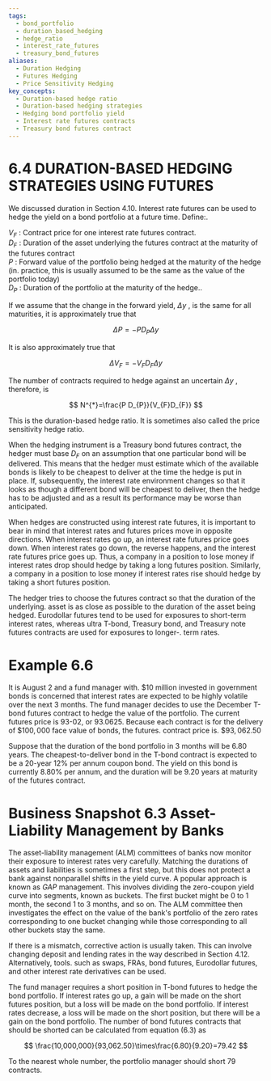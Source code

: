 ```yaml
---
tags:
  - bond_portfolio
  - duration_based_hedging
  - hedge_ratio
  - interest_rate_futures
  - treasury_bond_futures
aliases:
  - Duration Hedging
  - Futures Hedging
  - Price Sensitivity Hedging
key_concepts:
  - Duration-based hedge ratio
  - Duration-based hedging strategies
  - Hedging bond portfolio yield
  - Interest rate futures contracts
  - Treasury bond futures contract
---
```


# 6.4 DURATION-BASED HEDGING STRATEGIES USING FUTURES  

We discussed duration in Section 4.10. Interest rate futures can be used to hedge the yield on a bond portfolio at a future time. Define:.  

$V_{F}$ : Contract price for one interest rate futures contract.   
$D_{F}$ : Duration of the asset underlying the futures contract at the maturity of the futures contract   
$P$ : Forward value of the portfolio being hedged at the maturity of the hedge (in. practice, this is usually assumed to be the same as the value of the portfolio today)   
$D_{P}$ : Duration of the portfolio at the maturity of the hedge..  

If we assume that the change in the forward yield, $\Delta y$ , is the same for all maturities, it is approximately true that  

$$
\Delta P=-P D_{P}\Delta y
$$  

It is also approximately true that  

$$
\Delta V_{F}=-V_{F}D_{F}\Delta y
$$  

The number of contracts required to hedge against an uncertain $\Delta y$ , therefore, is  

$$
N^{*}=\frac{P D_{P}}{V_{F}D_{F}}
$$  

This is the duration-based hedge ratio. It is sometimes also called the price sensitivity hedge ratio.  

When the hedging instrument is a Treasury bond futures contract, the hedger must base $D_{F}$ on an assumption that one particular bond will be delivered. This means that the hedger must estimate which of the available bonds is likely to be cheapest to deliver at the time the hedge is put in place. If, subsequently, the interest rate environment changes so that it looks as though a different bond will be cheapest to deliver, then the hedge has to be adjusted and as a result its performance may be worse than anticipated.  

When hedges are constructed using interest rate futures, it is important to bear in mind that interest rates and futures prices move in opposite directions. When interest rates go up, an interest rate futures price goes down. When interest rates go down, the reverse happens, and the interest rate futures price goes up. Thus, a company in a position to lose money if interest rates drop should hedge by taking a long futures position. Similarly, a company in a position to lose money if interest rates rise should hedge by taking a short futures position.  

The hedger tries to choose the futures contract so that the duration of the underlying. asset is as close as possible to the duration of the asset being hedged. Eurodollar futures tend to be used for exposures to short-term interest rates, whereas ultra T-bond, Treasury bond, and Treasury note futures contracts are used for exposures to longer-. term rates.  

# Example 6.6  

It is August 2 and a fund manager with. $\$10$ million invested in government bonds is concerned that interest rates are expected to be highly volatile over the next 3 months. The fund manager decides to use the December T-bond futures contract to hedge the value of the portfolio. The current futures price is 93-02, or 93.0625. Because each contract is for the delivery of $\$100,000$ face value of bonds, the futures. contract price is. $\$93,062.50$  

Suppose that the duration of the bond portfolio in 3 months will be 6.80 years. The cheapest-to-deliver bond in the T-bond contract is expected to be a 20-year $12\%$ per annum coupon bond. The yield on this bond is currently $8.80\%$ per annum, and the duration will be 9.20 years at maturity of the futures contract.  

# Business Snapshot 6.3 Asset-Liability Management by Banks  

The asset-liability management (ALM) committees of banks now monitor their exposure to interest rates very carefully. Matching the durations of assets and liabilities is sometimes a first step, but this does not protect a bank against nonparallel shifts in the yield curve. A popular approach is known as $G A P$ management. This involves dividing the zero-coupon yield curve into segments, known as buckets. The first bucket might be 0 to 1 month, the second 1 to 3 months, and so on. The ALM committee then investigates the effect on the value of the bank's portfolio of the zero rates corresponding to one bucket changing while those corresponding to all other buckets stay the same.  

If there is a mismatch, corrective action is usually taken. This can involve changing deposit and lending rates in the way described in Section 4.12. Alternatively, tools. such as swaps, FRAs, bond futures, Eurodollar futures, and other interest rate derivatives can be used.  

The fund manager requires a short position in T-bond futures to hedge the bond portfolio. If interest rates go up, a gain will be made on the short futures position, but a loss will be made on the bond portfolio. If interest rates decrease, a loss will be made on the short position, but there will be a gain on the bond portfolio. The number of bond futures contracts that should be shorted can be calculated from equation (6.3) as  

$$
\frac{10,000,000}{93,062.50}\times\frac{6.80}{9.20}=79.42
$$  

To the nearest whole number, the portfolio manager should short 79 contracts.  
